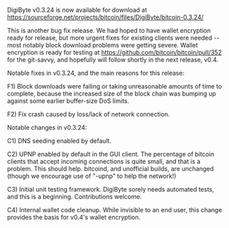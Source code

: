 DigiByte v0.3.24 is now available for download at
https://sourceforge.net/projects/bitcoin/files/DigiByte/bitcoin-0.3.24/

This is another bug fix release.  We had hoped to have wallet encryption ready for release, but more urgent fixes for existing clients were needed -- most notably block download problems were getting severe.  Wallet encryption is ready for testing at https://github.com/bitcoin/bitcoin/pull/352 for the git-savvy, and hopefully will follow shortly in the next release, v0.4.

Notable fixes in v0.3.24, and the main reasons for this release:

F1) Block downloads were failing or taking unreasonable amounts of time to complete, because the increased size of the block chain was bumping up against some earlier buffer-size DoS limits.

F2) Fix crash caused by loss/lack of network connection.

Notable changes in v0.3.24:

C1) DNS seeding enabled by default.

C2) UPNP enabled by default in the GUI client.  The percentage of bitcoin clients that accept incoming connections is quite small, and that is a problem.  This should help.  bitcoind, and unofficial builds, are unchanged (though we encourage use of "-upnp" to help the network!)

C3) Initial unit testing framework.  DigiByte sorely needs automated tests, and this is a beginning.  Contributions welcome.

C4) Internal wallet code cleanup.  While invisible to an end user, this change provides the basis for v0.4's wallet encryption.
